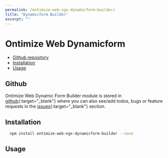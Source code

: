 ```yaml
---
permalink: /ontimize-web-ngx-dynamicform-builder/
title: "Dynamicform Builder"
excerpt: ""
---
```


# Ontimize Web Dynamicform


* [Github repository](#github)
* [Installation](#installation)
* [Usage](#usage)

## Github
Ontimize Web Dynamic Form Builder module is stored in [github](https://github.com/OntimizeWeb/ontimize-web-ngx-dynamicform-builder){:target="_blank"} where you can also see/add todos, bugs or feature requests in the [issues](https://github.com/OntimizeWeb/ontimize-web-ngx-dynamicform-builder/issues){:target="_blank"} section.


## Installation

```bash
  npm install ontimize-web-ngx-dynamicform-builder --save
```

## Usage
